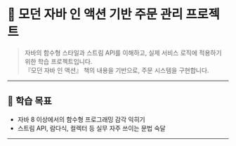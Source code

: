 # 🧠 모던 자바 인 액션 기반 주문 관리 프로젝트

> 자바의 함수형 스타일과 스트림 API를 이해하고, 실제 서비스 로직에 적용하기 위한 학습 프로젝트입니다.  
> 『모던 자바 인 액션』 책의 내용을 기반으로, 주문 시스템을 구현합니다.

---

## 🎯 학습 목표

- 자바 8 이상에서의 함수형 프로그래밍 감각 익히기
- 스트림 API, 람다식, 컬렉터 등 실무 자주 쓰이는 문법 숙달
  
---
